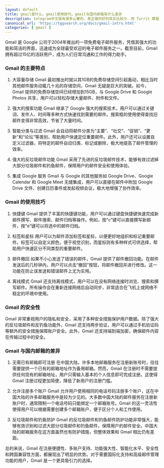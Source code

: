 ```yaml
---
layout: default
title: gmail是什么，gmail使用技巧，gmail与国内邮箱有什么差异
description: telegram中文版有很多山寨的，真正做的好的其实比较少，而 Turrit 算是非常好用的第三方客户端了，那么到底有哪些好用的功能点呢？
canonical_url: 'https://tggsearch.org/docs/gmail-intro.html'
categories: [ gmail ]
---
```

Gmail 是 Google 公司于2004年推出的一项免费电子邮件服务，凭借其强大的功能和简洁的界面，迅速成为全球最受欢迎的电子邮件服务之一。截至目前，Gmail 拥有超过15亿的活跃用户，成为人们日常沟通和工作的得力助手。

### Gmail 的主要特点
1. 大容量存储
Gmail 最初推出时就以其1GB的免费存储空间引起轰动，相比当时其他邮件服务动辄几十兆的存储空间，Gmail 无疑是巨大的突破。如今，Gmail 提供的免费存储空间已经增加到15GB，与 Google Drive 和 Google Photos 共享，用户可以轻松存储大量邮件、附件和文件。

2. 强大的搜索功能
Gmail 继承了 Google 强大的搜索技术，用户可以通过关键词、发件人、时间等多种方式快速找到需要的邮件。搜索框的使用使得查找旧邮件变得非常高效，节省了大量时间。

3. 智能分类与过滤
Gmail 会自动将邮件分类为“主要”、“社交”、“促销”、“更新”和“论坛”等类别，帮助用户快速定位重要邮件。此外，用户还可以设置自定义过滤器，将特定的邮件自动归类、标记或删除，极大地提高了邮件管理的效率。

4. 强大的反垃圾邮件功能
Gmail 采用了先进的反垃圾邮件技术，能够有效过滤掉大部分垃圾邮件和钓鱼邮件，保障用户的邮件安全和使用体验。

5. 集成 Google 服务
Gmail 与 Google 的其他服务如 Google Drive、Google Calendar 和 Google Meet 无缝集成，用户可以直接在邮件中附加 Google Drive 文件、创建日历事件或发起视频会议，极大地增强了协作效率。

### Gmail 的使用技巧
1. 快捷键
Gmail 提供了丰富的快捷键功能，用户可以通过键盘快捷键快速完成新邮件撰写、邮件搜索、邮件归档等操作。例如，按“c”键可以直接撰写新邮件，按“e”键可以将选中的邮件归档。

2. 标签和星标
用户可以为邮件添加标签和星标，以便更好地组织和标记重要邮件。标签可以自定义颜色，便于视觉识别，而星标则有多种样式可供选择，帮助用户快速区分不同类型的重要邮件。

3. 邮件撤回
如果不小心发送了错误的邮件，Gmail 提供了邮件撤回功能。在邮件发送后的几秒钟内，用户可以点击“撤回”按钮，将邮件撤回并进行修改。这一功能在防止误发送和错误邮件上尤为实用。

4. 离线模式
Gmail 还支持离线模式，用户可以在没有网络连接时浏览、搜索和撰写邮件。所有操作会在重新连接网络后自动同步，非常适合在飞机上或网络不稳定的环境中使用。

### Gmail 的安全性
Gmail 非常重视用户的隐私和安全，采用了多种安全措施保护用户数据。除了强大的反垃圾邮件和反钓鱼功能外，Gmail 还支持两步验证，用户可以通过手机验证码等额外的安全措施保障账户安全。此外，Gmail 还支持端到端加密，确保邮件内容在传输过程中的安全。

### Gmail 与国内邮箱的差异
1. 无需已有邮箱即可注册
在中国大陆，许多本地邮箱服务在注册新账号时，往往需要提供一个已有的邮箱地址作为备用邮箱。然而，Gmail 在注册时不需要提供任何现有的邮箱地址，用户只需输入基本的个人信息即可完成注册。这使得 Gmail 注册过程更加简便，降低了新用户的注册门槛。

2. 允许注册多个账户
Gmail 允许用户使用相同的电话号码注册多个账户，这在中国大陆的许多邮箱服务中是较为少见的。大多数中国大陆的邮件服务在注册新账户时，通常限制一个电话号码只能绑定一个邮箱账号。Gmail 的这一灵活性使得用户可以根据需要创建多个邮箱账户，便于区分个人和工作使用。

3. 反垃圾邮件和钓鱼防护
Gmail 的反垃圾邮件和钓鱼邮件防护功能非常强大，能够有效识别和过滤大部分垃圾邮件和钓鱼邮件，保障用户的邮件安全。中国大陆的邮箱服务在这方面虽然也有防护措施，但整体效果和 Gmail 相比仍有差距。

总的来说，Gmail 在注册便捷性、多账户支持、功能强大性、智能化水平、安全性和跨国兼容性方面，都展现出了明显的优势。对于需要国际化支持和高级邮件管理功能的用户，Gmail 是一个更具吸引力的选择。